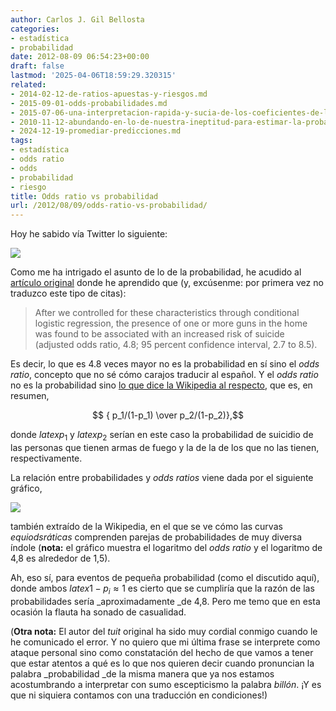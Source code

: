 ```yaml
---
author: Carlos J. Gil Bellosta
categories:
- estadística
- probabilidad
date: 2012-08-09 06:54:23+00:00
draft: false
lastmod: '2025-04-06T18:59:29.320315'
related:
- 2014-02-12-de-ratios-apuestas-y-riesgos.md
- 2015-09-01-odds-probabilidades.md
- 2015-07-06-una-interpretacion-rapida-y-sucia-de-los-coeficientes-de-la-regresion-logistica.md
- 2010-11-12-abundando-en-lo-de-nuestra-ineptitud-para-estimar-la-probabilidad-condicionada.md
- 2024-12-19-promediar-predicciones.md
tags:
- estadística
- odds ratio
- odds
- probabilidad
- riesgo
title: Odds ratio vs probabilidad
url: /2012/08/09/odds-ratio-vs-probabilidad/
---
```


Hoy he sabido vía Twitter lo siguiente:

[![](/wp-uploads/2012/08/odds_ratio.png#center)
](/wp-uploads/2012/08/odds_ratio.png#center)

Como me ha intrigado el asunto de lo de la probabilidad, he acudido al [artículo original](http://www.nejm.org/doi/full/10.1056/NEJM199208133270705) donde he aprendido que (y, excúsenme: por primera vez no traduzco este tipo de citas):

>After we controlled for these characteristics through conditional logistic regression, the presence of one or more guns in the home was found to be associated with an increased risk of suicide (adjusted odds ratio, 4.8; 95 percent confidence interval, 2.7 to 8.5).

Es decir, lo que es 4.8 veces mayor no es la probabilidad en sí sino el _odds ratio_, concepto que no sé cómo carajos traducir al español. Y el _odds ratio_ no es la probabilidad sino [lo que dice la Wikipedia al respecto](http://en.wikipedia.org/wiki/Odds_ratio), que es, en resumen,

$$ { p_1/(1-p_1) \over p_2/(1-p_2)},$$

donde $latex p_1$ y $latex p_2$ serían en este caso la probabilidad de suicidio de las personas que tienen armas de fuego y la de la de los que no las tienen, respectivamente.

La relación entre probabilidades y _odds ratios_ viene dada por el siguiente gráfico,

[![](/wp-uploads/2012/08/odds_ratio_map.png#center)
](/wp-uploads/2012/08/odds_ratio_map.png#center)

también extraído de la Wikipedia, en el que se ve cómo las curvas _equiodsráticas_ comprenden parejas de probabilidades de muy diversa índole (**nota:** el gráfico muestra el logaritmo del _odds ratio_ y el logaritmo de 4,8 es alrededor de 1,5).

Ah, eso sí, para eventos de pequeña probabilidad (como el discutido aquí), donde ambos $latex 1-p_i \approx 1$ es cierto que se cumpliría que la razón de las probabilidades sería _aproximadamente _de 4,8. Pero me temo que en esta ocasión la flauta ha sonado de casualidad.

(**Otra nota:** El autor del _tuit_ original ha sido muy cordial conmigo cuando le he comunicado el error. Y no quiero que mi última frase se interprete como ataque personal sino como constatación del hecho de que vamos a tener que estar atentos a qué es lo que nos quieren decir cuando pronuncian la palabra _probabilidad _de la misma manera que ya nos estamos acostumbrando a interpretar con sumo escepticismo la palabra _billón_. ¡Y es que ni siquiera contamos con una traducción en condiciones!)